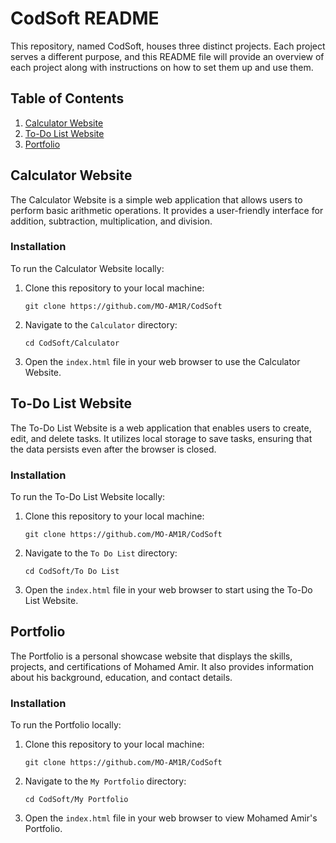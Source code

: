 # CodSoft README

This repository, named CodSoft, houses three distinct projects. Each project serves a different purpose, and this README file will provide an overview of each project along with instructions on how to set them up and use them.

## Table of Contents

1. [Calculator Website](#calculator-website)
2. [To-Do List Website](#to-do-list-website)
3. [Portfolio](#portfolio)

## Calculator Website

The Calculator Website is a simple web application that allows users to perform basic arithmetic operations. It provides a user-friendly interface for addition, subtraction, multiplication, and division.

### Installation

To run the Calculator Website locally:

1. Clone this repository to your local machine:

   ```
   git clone https://github.com/MO-AM1R/CodSoft
   ```

2. Navigate to the `Calculator` directory:

   ```
   cd CodSoft/Calculator
   ```

3. Open the `index.html` file in your web browser to use the Calculator Website.

## To-Do List Website

The To-Do List Website is a web application that enables users to create, edit, and delete tasks. It utilizes local storage to save tasks, ensuring that the data persists even after the browser is closed.

### Installation

To run the To-Do List Website locally:

1. Clone this repository to your local machine:

   ```
   git clone https://github.com/MO-AM1R/CodSoft
   ```

2. Navigate to the `To Do List` directory:

   ```
   cd CodSoft/To Do List
   ```

3. Open the `index.html` file in your web browser to start using the To-Do List Website.

## Portfolio

The Portfolio is a personal showcase website that displays the skills, projects, and certifications of Mohamed Amir. It also provides information about his background, education, and contact details.

### Installation

To run the Portfolio locally:

1. Clone this repository to your local machine:

   ```
   git clone https://github.com/MO-AM1R/CodSoft
   ```

2. Navigate to the `My Portfolio` directory:

   ```
   cd CodSoft/My Portfolio
   ```

3. Open the `index.html` file in your web browser to view Mohamed Amir's Portfolio.
